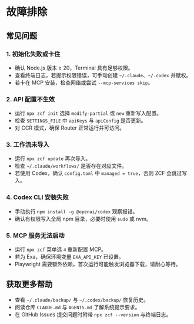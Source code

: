 # 故障排除

## 常见问题

### 1. 初始化失败或卡住

- 确认 Node.js 版本 ≥ 20，Terminal 具有足够权限。
- 查看终端日志，若提示权限错误，可手动创建 `~/.claude`、`~/.codex` 并赋权。
- 若卡在 MCP 安装，检查网络或尝试 `--mcp-services skip`。

### 2. API 配置不生效

- 运行 `npx zcf init` 选择 `modify-partial` 或 `new` 重新写入配置。
- 检查 `SETTINGS_FILE` 中 `apiKeys` 与 `apiConfig` 是否更新。
- 对 CCR 模式，确保 Router 正常运行并可访问。

### 3. 工作流未导入

- 运行 `npx zcf update` 再次导入。
- 检查 `~/.claude/workflows/` 是否存在对应文件。
- 若使用 Codex，确认 `config.toml` 中 `managed = true`，否则 ZCF 会跳过写入。

### 4. Codex CLI 安装失败

- 手动执行 `npm install -g @openai/codex` 观察报错。
- 确认有权限写入全局 npm 目录，必要时使用 `sudo` 或 nvm。

### 5. MCP 服务无法启动

- 运行 `npx zcf` 菜单选 `4` 重新配置 MCP。
- 若为 Exa，确保环境变量 `EXA_API_KEY` 已设置。
- Playwright 需要额外依赖，首次运行可能触发浏览器下载，请耐心等待。

## 获取更多帮助

- 查看 `~/.claude/backup/` 与 `~/.codex/backup/` 恢复历史。
- 阅读仓库 `CLAUDE.md` 与 `AGENTS.md` 了解系统提示要求。
- 在 GitHub Issues 提交问题时附带 `npx zcf --version` 与终端日志。
